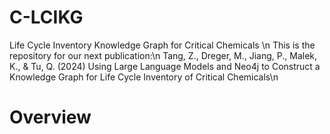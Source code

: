 # C-LCIKG
Life Cycle Inventory Knowledge Graph for Critical Chemicals \n
This is the repository for our next publication:\n
Tang, Z., Dreger, M., Jiang, P., Malek, K., & Tu, Q. (2024) Using Large Language Models and Neo4j to Construct a Knowledge Graph for Life Cycle Inventory of Critical Chemicals\n
# Overview
